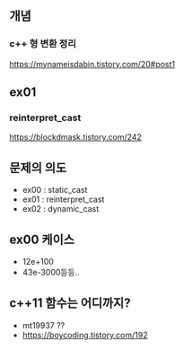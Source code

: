 ## 개념
### c++ 형 변환 정리
https://mynameisdabin.tistory.com/20#post1


## ex01
### reinterpret_cast
https://blockdmask.tistory.com/242


## 문제의 의도
- ex00 : static_cast
- ex01 : reinterpret_cast
- ex02 : dynamic_cast

## ex00 케이스
- 12e+100
- 43e-3000등등..

## c++11 함수는 어디까지?
- mt19937 ??
- https://boycoding.tistory.com/192